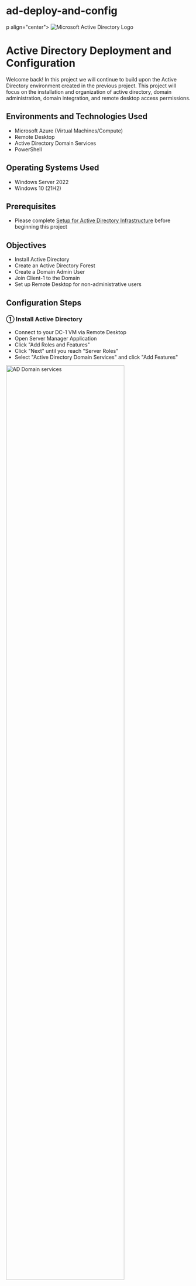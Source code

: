 # ad-deploy-and-config
p align="center">
<img src="https://i.imgur.com/pU5A58S.png" alt="Microsoft Active Directory Logo"/>
</p>

<h1>Active Directory Deployment and Configuration</h1>
Welcome back!  In this project we will continue to build upon the Active Directory environment created in the previous project.  This project will focus on the installation and organization of active directory, domain administration, domain integration, and remote desktop access permissions.
<br />

<h2>Environments and Technologies Used</h2>

- Microsoft Azure (Virtual Machines/Compute)
- Remote Desktop
- Active Directory Domain Services
- PowerShell

<h2>Operating Systems Used </h2>

- Windows Server 2022
- Windows 10 (21H2)

<h2>Prerequisites</h2>

-  Please complete <a href="https://github.com/christianDCdev/active-directory-setup">Setup for Active Directory Infrastructure</a> before beginning this project

<h2>Objectives</h2>

- Install Active Directory
- Create an Active Directory Forest
- Create a Domain Admin User
- Join Client-1 to the Domain
- Set up Remote Desktop for non-administrative users

<h2>Configuration Steps</h2>

<h3>&#9312; Install Active Directory</h3>
<p>

- Connect to your DC-1 VM via Remote Desktop
- Open Server Manager Application
- Click "Add Roles and Features"
- Click "Next" until you reach "Server Roles"
- Select "Active Directory Domain Services" and click "Add Features"
<img src="https://i.imgur.com/GiPCO9P.png" height="80%" width="80%" alt="AD Domain services"/>

- Click "Next" until you reach "Confirmation"
- Check box that says "Restart the destination server automatically if required"
- Click "Install" to complete installation
  
</p>

<h3>&#9313; Promote DC-1 to a Domain Controller</h3>

<p>

- Within the Server Manager Dashboard, click on the flag at top right and click "Promote this server to a domain controller"
<img src="https://i.imgur.com/dXntZsV.png" height="80%" width="80%" alt="domain controller promotion"/>

- Select "Add a new forest" option
- Set "Root domain name:" to "mydomain.com"
<img src="https://i.imgur.com/OtjZXv7.png" height="80%" width="80%" alt="domain controller promotion"/>

- Under "DNS options", uncheck "Create DNS delegation"
- Complete forest installation and your VM should automatically restart once installation is finished
- Log back into DC-1 VM as a domain user by typing "mydomain.com\(your username)" as your username (Example: mydomain.com\labuser)

</p>
<br />

<h3>&#9314; Create a Domain Admin user within the domain</h3>

<p>

- Within DC-1 VM, open Active Directory Users and Computers application
- Right click "mydomain.com" on the right side of window
<img src="https://i.imgur.com/h7KNfAb.png" height="80%" width="80%" alt="AD user mydomain"/>

- Click "New" then click "Organizational Unit"
- Fill in the name as "_EMPLOYEES" and click "Ok"
- Create another organizational unit
- Fill in the name as "_ADMINS"
- Click on the "_ADMINS" folder
- Within the empty field on the right, right click -> click "New" -> then click "User"
<img src="https://i.imgur.com/eknzFYE.png" height="80%" width="80%" alt="new user"/>

- Fill out fields for a new user named "Jane Doe" with username "jane_admin"
<img src="https://i.imgur.com/Ze0cl5V.png" height="80%" width="80%" alt="jane doe info"/>

- Proceed and finish user creation (NOTE: Feel free to uncheck "User must change password at next logon" box for your convenience)
- Next we will add jane_admin to the built-in "Domain Admins" Security Group
- Right click on "Jane Doe" and click "Properties"
- Navigate to "Member of" tab -> click "Add"
- Type "Domain Admins" in the empty field
- Click "Check Names" to confirm you found the correct object name, click "Ok", then click "Apply"
<img src="https://i.imgur.com/MwxvjCA.png" alt="add jane to domain admins"/>

- Close or logout of the DC-1 VM connection
- Log back into DC-1 VM as "Jane Doe" (mydomain.com\jane_admin)
- From now on user "jane_admin" will be used as the admin account
  
</p>
<br />

<h3>&#9315; Join Client-1 to your Domain</h3>

<p>

- Login to Client-1 VM as original local admin (in my case username = "labuser")
- Within the Client-1 VM, right click Windows start button -> then click "System"
- Click "Rename this PC (advanced)" on the right side of window
<img src="https://i.imgur.com/VMU4jgm.png" height="80%" width="80%" alt="Rename PC"/>

- Under "Computer Name" tab, click "Change
- Check "Domain" bubble, type "mydomain.com" in the field, then click "Ok"
<img src="https://i.imgur.com/CHRciZK.png" alt="Domain change"/>

- A "Windows Security" window should pop up
- Fill in the username and password with "Jane Doe" information (Username: mydomain.com\jane_admin)
- Click "Ok" and if done correctly, you will see the following window pop up
<img src="https://i.imgur.com/35CF1Mr.png"  alt="Successfully joined domain"/>

- Click "Ok" and your VM will restart
- Within DC-1 VM, open "Active Directory Users and Computers" application
- Expand "mydomain.com" -> then click on "Computers" to verify if Client-1 is there
  
</p>
<br />

<h3>&#9316; Setup Remote Desktop for Non-administrative users</h3>

<p>

- Log into Client-1 VM as "Jane Doe" (mydomain.com\jane_admin)
- Navigate to "Settings" -> "System" -> "Remote Desktop"
- Click on "Select users that can remotely access this PC" at the bottom of window
- Click "Add"
- Type "Domain Users" in empty field
- Click "Check Names" to confirm you found the correct object name and click "Ok"
<img src="https://i.imgur.com/a6nHqwn.png" alt="Successfully joined domain"/>

- Now all normal users within the domain can log into Client-1
  
</p>
<br />

<h2>Conclusion</h2>

<p>
  
Congratulations on completing the deployment and configuration of this Active Directory project!  We should now have an active directory forest installed, a domain admin user, and our Client-1 VM should now be inside our domain.  In the next project we will populate our domain with generated users.

- If you would like to continue to the next step in this series of Active Directory projects, please click <a href="https://github.com/christianDCdev/ad-user-generation">here</a>

</p>

